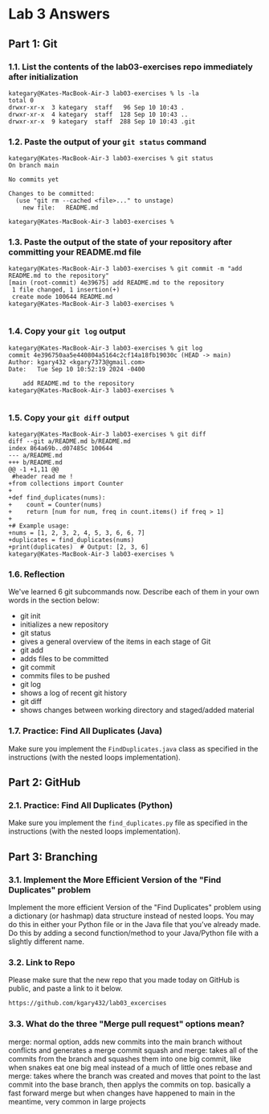 # Lab 3 Answers

## Part 1: Git

### 1.1. List the contents of the lab03-exercises repo immediately after initialization

```
kategary@Kates-MacBook-Air-3 lab03-exercises % ls -la
total 0
drwxr-xr-x  3 kategary  staff   96 Sep 10 10:43 .
drwxr-xr-x  4 kategary  staff  128 Sep 10 10:43 ..
drwxr-xr-x  9 kategary  staff  288 Sep 10 10:43 .git

```

### 1.2. Paste the output of your `git status` command

```
kategary@Kates-MacBook-Air-3 lab03-exercises % git status
On branch main

No commits yet

Changes to be committed:
  (use "git rm --cached <file>..." to unstage)
	new file:   README.md

kategary@Kates-MacBook-Air-3 lab03-exercises %

```

### 1.3. Paste the output of the state of your repository after committing your README.md file

```
kategary@Kates-MacBook-Air-3 lab03-exercises % git commit -m "add README.md to the repository"
[main (root-commit) 4e39675] add README.md to the repository
 1 file changed, 1 insertion(+)
 create mode 100644 README.md
kategary@Kates-MacBook-Air-3 lab03-exercises %


```

### 1.4. Copy your `git log` output

```
kategary@Kates-MacBook-Air-3 lab03-exercises % git log
commit 4e396750aa5e440804a5164c2cf14a18fb19030c (HEAD -> main)
Author: kgary432 <kgary7373@gmail.com>
Date:   Tue Sep 10 10:52:19 2024 -0400

    add README.md to the repository
kategary@Kates-MacBook-Air-3 lab03-exercises %


```

### 1.5. Copy your `git diff` output

```
kategary@Kates-MacBook-Air-3 lab03-exercises % git diff
diff --git a/README.md b/README.md
index 864a69b..d07485c 100644
--- a/README.md
+++ b/README.md
@@ -1 +1,11 @@
 #header read me !
+from collections import Counter
+
+def find_duplicates(nums):
+    count = Counter(nums)
+    return [num for num, freq in count.items() if freq > 1]
+
+# Example usage:
+nums = [1, 2, 3, 2, 4, 5, 3, 6, 6, 7]
+duplicates = find_duplicates(nums)
+print(duplicates)  # Output: [2, 3, 6]
kategary@Kates-MacBook-Air-3 lab03-exercises %

```

### 1.6. Reflection

We've learned 6 git subcommands now. Describe each of them in your own words in the section below:

- git init
- initializes a new repository
- git status
- gives a general overview of the items in each stage of Git
- git add
- adds files to be committed
- git commit
- commits files to be pushed
- git log
- shows a log of recent git history
- git diff
- shows changes between working directory and staged/added material

### 1.7. Practice: Find All Duplicates (Java)

Make sure you implement the `FindDuplicates.java` class as specified in the instructions (with the nested loops implementation).

## Part 2: GitHub

### 2.1. Practice: Find All Duplicates (Python)

Make sure you implement the `find_duplicates.py` file as specified in the instructions (with the nested loops implementation).

## Part 3: Branching

### 3.1. Implement the More Efficient Version of the "Find Duplicates" problem

Implement the more efficient Version of the "Find Duplicates" problem using a dictionary (or hashmap) data structure instead of nested loops. You may do this in either your Python file or in the Java file that you’ve already made. Do this by adding a second function/method to your Java/Python file with a slightly different name.

### 3.2. Link to Repo

Please make sure that the new repo that you made today on GitHub is public, and paste a link to it below.

```bash
https://github.com/kgary432/lab03_excercises
```

### 3.3. What do the three "Merge pull request" options mean?

merge: normal option, adds new commits into the main branch without conflicts and generates a merge commit
squash and merge: takes all of the commits from the branch and squashes them into one big commit, like when snakes eat one big meal instead of a much of little ones
rebase and merge: takes where the branch was created and moves that point to the last commit into the base branch, then applys the commits on top. basically a fast forward merge but when changes have happened to main in the meantime, very common in large projects
